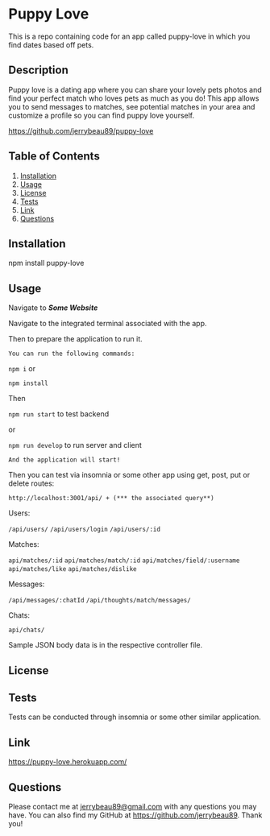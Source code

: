 # Puppy Love 
This is a repo containing code for an app called puppy-love in which you find dates based off pets.


## Description
Puppy love is a dating app where you can share your lovely pets photos and find your perfect match who loves pets as much as you do! This app allows you to send messages to matches, see potential matches in your area and customize a profile so you can find puppy love yourself. 


https://github.com/jerrybeau89/puppy-love


 ## Table of Contents
  
  1. [Installation](#installation)
  2. [Usage](#usage)
  3. [License](#license)
  4. [Tests](#tests)
  5. [Link](#link)
  6. [Questions](#questions)

## Installation
npm install puppy-love

## Usage
Navigate to ***Some Website*** 

Navigate to the integrated terminal associated with the app. 

 Then to prepare the application to run it. 

    You can run the following commands:

  `npm i` or

  `npm install`

  Then

  `npm run start` to test backend

  or  

  `npm run develop` to run server and client

    And the application will start!

Then you can test via insomnia or some other app using get, post, put or delete routes:

    http://localhost:3001/api/ + (*** the associated query**)

  Users:

  `/api/users/`
  `/api/users/login`
  `/api/users/:id`

  Matches:

  `api/matches/:id`
  `api/matches/match/:id`
  `api/matches/field/:username`
  `api/matches/like`
  `api/matches/dislike`

  Messages:

  `/api/messages/:chatId`
  `/api/thoughts/match/messages/`

  Chats:

  `api/chats/`


Sample JSON body data is in the respective controller file.


## License


## Tests
Tests can be conducted through insomnia or some other similar application.

## Link
https://puppy-love.herokuapp.com/

## Questions

  Please contact me at jerrybeau89@gmail.com with any questions you may have. You can also find my GitHub at https://github.com/jerrybeau89. Thank you! 


​


